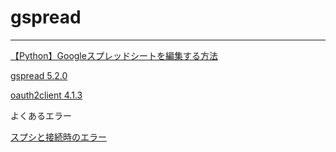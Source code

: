# gspread

----

[【Python】Googleスプレッドシートを編集する方法](https://algorithm.joho.info/programming/python/google-spread-sheet-py/)

[gspread 5.2.0](https://pypi.org/project/gspread/)

[oauth2client 4.1.3](https://pypi.org/project/oauth2client/)

よくあるエラー

[スプシと接続時のエラー](https://stackoverflow.com/questions/71076493/dont-work-gspreads-when-i-try-to-edit-google-sheet)